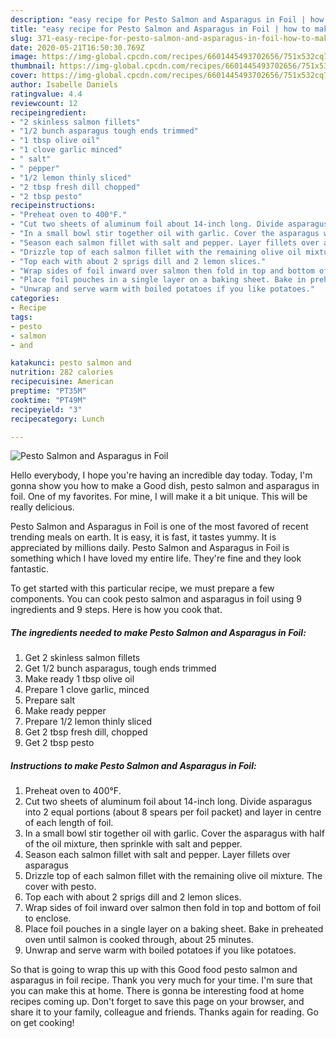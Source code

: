 ```yaml
---
description: "easy recipe for Pesto Salmon and Asparagus in Foil | how to make good Pesto Salmon and Asparagus in Foil"
title: "easy recipe for Pesto Salmon and Asparagus in Foil | how to make good Pesto Salmon and Asparagus in Foil"
slug: 371-easy-recipe-for-pesto-salmon-and-asparagus-in-foil-how-to-make-good-pesto-salmon-and-asparagus-in-foil
date: 2020-05-21T16:50:30.769Z
image: https://img-global.cpcdn.com/recipes/6601445493702656/751x532cq70/pesto-salmon-and-asparagus-in-foil-recipe-main-photo.jpg
thumbnail: https://img-global.cpcdn.com/recipes/6601445493702656/751x532cq70/pesto-salmon-and-asparagus-in-foil-recipe-main-photo.jpg
cover: https://img-global.cpcdn.com/recipes/6601445493702656/751x532cq70/pesto-salmon-and-asparagus-in-foil-recipe-main-photo.jpg
author: Isabelle Daniels
ratingvalue: 4.4
reviewcount: 12
recipeingredient:
- "2 skinless salmon fillets"
- "1/2 bunch asparagus tough ends trimmed"
- "1 tbsp olive oil"
- "1 clove garlic minced"
- " salt"
- " pepper"
- "1/2 lemon thinly sliced"
- "2 tbsp fresh dill chopped"
- "2 tbsp pesto"
recipeinstructions:
- "Preheat oven to 400°F."
- "Cut two sheets of aluminum foil about 14-inch long. Divide asparagus into 2 equal portions (about 8 spears per foil packet) and layer in centre of each length of foil."
- "In a small bowl stir together oil with garlic. Cover the asparagus with half of the oil mixture, then sprinkle with salt and pepper."
- "Season each salmon fillet with salt and pepper. Layer fillets over asparagus"
- "Drizzle top of each salmon fillet with the remaining olive oil mixture. The cover with pesto."
- "Top each with about 2 sprigs dill and 2 lemon slices."
- "Wrap sides of foil inward over salmon then fold in top and bottom of foil to enclose."
- "Place foil pouches in a single layer on a baking sheet. Bake in preheated oven until salmon is cooked through, about 25 minutes."
- "Unwrap and serve warm with boiled potatoes if you like potatoes."
categories:
- Recipe
tags:
- pesto
- salmon
- and

katakunci: pesto salmon and 
nutrition: 282 calories
recipecuisine: American
preptime: "PT35M"
cooktime: "PT49M"
recipeyield: "3"
recipecategory: Lunch

---
```



![Pesto Salmon and Asparagus in Foil](https://img-global.cpcdn.com/recipes/6601445493702656/751x532cq70/pesto-salmon-and-asparagus-in-foil-recipe-main-photo.jpg)

Hello everybody, I hope you're having an incredible day today. Today, I'm gonna show you how to make a Good dish, pesto salmon and asparagus in foil. One of my favorites. For mine, I will make it a bit unique. This will be really delicious.

Pesto Salmon and Asparagus in Foil is one of the most favored of recent trending meals on earth. It is easy, it is fast, it tastes yummy. It is appreciated by millions daily. Pesto Salmon and Asparagus in Foil is something which I have loved my entire life. They're fine and they look fantastic.




To get started with this particular recipe, we must prepare a few components. You can cook pesto salmon and asparagus in foil using 9 ingredients and 9 steps. Here is how you cook that.

<!--inarticleads1-->

##### The ingredients needed to make Pesto Salmon and Asparagus in Foil:

1. Get 2 skinless salmon fillets
1. Get 1/2 bunch asparagus, tough ends trimmed
1. Make ready 1 tbsp olive oil
1. Prepare 1 clove garlic, minced
1. Prepare  salt
1. Make ready  pepper
1. Prepare 1/2 lemon thinly sliced
1. Get 2 tbsp fresh dill, chopped
1. Get 2 tbsp pesto




<!--inarticleads2-->

##### Instructions to make Pesto Salmon and Asparagus in Foil:

1. Preheat oven to 400°F.
1. Cut two sheets of aluminum foil about 14-inch long. Divide asparagus into 2 equal portions (about 8 spears per foil packet) and layer in centre of each length of foil.
1. In a small bowl stir together oil with garlic. Cover the asparagus with half of the oil mixture, then sprinkle with salt and pepper.
1. Season each salmon fillet with salt and pepper. Layer fillets over asparagus
1. Drizzle top of each salmon fillet with the remaining olive oil mixture. The cover with pesto.
1. Top each with about 2 sprigs dill and 2 lemon slices.
1. Wrap sides of foil inward over salmon then fold in top and bottom of foil to enclose.
1. Place foil pouches in a single layer on a baking sheet. Bake in preheated oven until salmon is cooked through, about 25 minutes.
1. Unwrap and serve warm with boiled potatoes if you like potatoes.




So that is going to wrap this up with this Good food pesto salmon and asparagus in foil recipe. Thank you very much for your time. I'm sure that you can make this at home. There is gonna be interesting food at home recipes coming up. Don't forget to save this page on your browser, and share it to your family, colleague and friends. Thanks again for reading. Go on get cooking!
